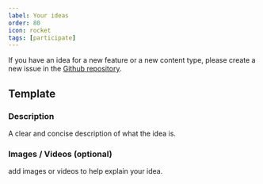 ```yaml
---
label: Your ideas
order: 80
icon: rocket
tags: [participate]
---
```


If you have an idea for a new feature or a new content type, please create a new issue in the [Github repository](https://github.com/cubebased/flutterapp).

## Template

### Description

A clear and concise description of what the idea is.

### Images / Videos (optional)

add images or videos to help explain your idea.
